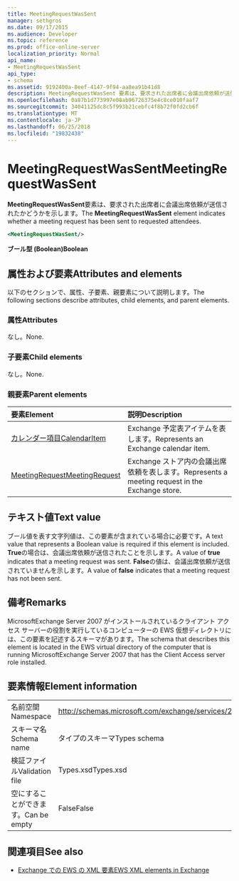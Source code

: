 ```yaml
---
title: MeetingRequestWasSent
manager: sethgros
ms.date: 09/17/2015
ms.audience: Developer
ms.topic: reference
ms.prod: office-online-server
localization_priority: Normal
api_name:
- MeetingRequestWasSent
api_type:
- schema
ms.assetid: 9192400a-8eef-4147-9f94-aa8ea91b41d8
description: MeetingRequestWasSent 要素は、要求された出席者に会議出席依頼が送信されたかどうかを示します。
ms.openlocfilehash: 0a87b1d773997e08ab96726375e4c8ce010faaf7
ms.sourcegitcommit: 34041125dc8c5f993b21cebfc4f8b72f0fd2cb6f
ms.translationtype: MT
ms.contentlocale: ja-JP
ms.lasthandoff: 06/25/2018
ms.locfileid: "19832438"
---
```

# <a name="meetingrequestwassent"></a><span data-ttu-id="ef19f-103">MeetingRequestWasSent</span><span class="sxs-lookup"><span data-stu-id="ef19f-103">MeetingRequestWasSent</span></span>

<span data-ttu-id="ef19f-104">**MeetingRequestWasSent**要素は、要求された出席者に会議出席依頼が送信されたかどうかを示します。</span><span class="sxs-lookup"><span data-stu-id="ef19f-104">The **MeetingRequestWasSent** element indicates whether a meeting request has been sent to requested attendees.</span></span> 
  
```xml
<MeetingRequestWasSent/>
```

 <span data-ttu-id="ef19f-105">**ブール型 (Boolean)**</span><span class="sxs-lookup"><span data-stu-id="ef19f-105">**Boolean**</span></span>
## <a name="attributes-and-elements"></a><span data-ttu-id="ef19f-106">属性および要素</span><span class="sxs-lookup"><span data-stu-id="ef19f-106">Attributes and elements</span></span>

<span data-ttu-id="ef19f-107">以下のセクションで、属性、子要素、親要素について説明します。</span><span class="sxs-lookup"><span data-stu-id="ef19f-107">The following sections describe attributes, child elements, and parent elements.</span></span>
  
### <a name="attributes"></a><span data-ttu-id="ef19f-108">属性</span><span class="sxs-lookup"><span data-stu-id="ef19f-108">Attributes</span></span>

<span data-ttu-id="ef19f-109">なし。</span><span class="sxs-lookup"><span data-stu-id="ef19f-109">None.</span></span>
  
### <a name="child-elements"></a><span data-ttu-id="ef19f-110">子要素</span><span class="sxs-lookup"><span data-stu-id="ef19f-110">Child elements</span></span>

<span data-ttu-id="ef19f-111">なし。</span><span class="sxs-lookup"><span data-stu-id="ef19f-111">None.</span></span>
  
### <a name="parent-elements"></a><span data-ttu-id="ef19f-112">親要素</span><span class="sxs-lookup"><span data-stu-id="ef19f-112">Parent elements</span></span>

|<span data-ttu-id="ef19f-113">**要素**</span><span class="sxs-lookup"><span data-stu-id="ef19f-113">**Element**</span></span>|<span data-ttu-id="ef19f-114">**説明**</span><span class="sxs-lookup"><span data-stu-id="ef19f-114">**Description**</span></span>|
|:-----|:-----|
|[<span data-ttu-id="ef19f-115">カレンダー項目</span><span class="sxs-lookup"><span data-stu-id="ef19f-115">CalendarItem</span></span>](calendaritem.md) <br/> |<span data-ttu-id="ef19f-116">Exchange 予定表アイテムを表します。</span><span class="sxs-lookup"><span data-stu-id="ef19f-116">Represents an Exchange calendar item.</span></span>  <br/> |
|[<span data-ttu-id="ef19f-117">MeetingRequest</span><span class="sxs-lookup"><span data-stu-id="ef19f-117">MeetingRequest</span></span>](meetingrequest.md) <br/> |<span data-ttu-id="ef19f-118">Exchange ストア内の会議出席依頼を表します。</span><span class="sxs-lookup"><span data-stu-id="ef19f-118">Represents a meeting request in the Exchange store.</span></span>  <br/> |
   
## <a name="text-value"></a><span data-ttu-id="ef19f-119">テキスト値</span><span class="sxs-lookup"><span data-stu-id="ef19f-119">Text value</span></span>

<span data-ttu-id="ef19f-120">ブール値を表す文字列値は、この要素が含まれている場合に必要です。</span><span class="sxs-lookup"><span data-stu-id="ef19f-120">A text value that represents a Boolean value is required if this element is included.</span></span> <span data-ttu-id="ef19f-121">**True**の場合は、会議出席依頼が送信されたことを示します。</span><span class="sxs-lookup"><span data-stu-id="ef19f-121">A value of **true** indicates that a meeting request was sent.</span></span> <span data-ttu-id="ef19f-122">**False**の値は、会議出席依頼が送信されていませんを示します。</span><span class="sxs-lookup"><span data-stu-id="ef19f-122">A value of **false** indicates that a meeting request has not been sent.</span></span> 
  
## <a name="remarks"></a><span data-ttu-id="ef19f-123">備考</span><span class="sxs-lookup"><span data-stu-id="ef19f-123">Remarks</span></span>

<span data-ttu-id="ef19f-124">MicrosoftExchange Server 2007 がインストールされているクライアント アクセス サーバーの役割を実行しているコンピューターの EWS 仮想ディレクトリには、この要素を記述するスキーマがあります。</span><span class="sxs-lookup"><span data-stu-id="ef19f-124">The schema that describes this element is located in the EWS virtual directory of the computer that is running MicrosoftExchange Server 2007 that has the Client Access server role installed.</span></span>
  
## <a name="element-information"></a><span data-ttu-id="ef19f-125">要素情報</span><span class="sxs-lookup"><span data-stu-id="ef19f-125">Element information</span></span>

|||
|:-----|:-----|
|<span data-ttu-id="ef19f-126">名前空間</span><span class="sxs-lookup"><span data-stu-id="ef19f-126">Namespace</span></span>  <br/> |http://schemas.microsoft.com/exchange/services/2006/types  <br/> |
|<span data-ttu-id="ef19f-127">スキーマ名</span><span class="sxs-lookup"><span data-stu-id="ef19f-127">Schema name</span></span>  <br/> |<span data-ttu-id="ef19f-128">タイプのスキーマ</span><span class="sxs-lookup"><span data-stu-id="ef19f-128">Types schema</span></span>  <br/> |
|<span data-ttu-id="ef19f-129">検証ファイル</span><span class="sxs-lookup"><span data-stu-id="ef19f-129">Validation file</span></span>  <br/> |<span data-ttu-id="ef19f-130">Types.xsd</span><span class="sxs-lookup"><span data-stu-id="ef19f-130">Types.xsd</span></span>  <br/> |
|<span data-ttu-id="ef19f-131">空にすることができます。</span><span class="sxs-lookup"><span data-stu-id="ef19f-131">Can be empty</span></span>  <br/> |<span data-ttu-id="ef19f-132">False</span><span class="sxs-lookup"><span data-stu-id="ef19f-132">False</span></span>  <br/> |
   
## <a name="see-also"></a><span data-ttu-id="ef19f-133">関連項目</span><span class="sxs-lookup"><span data-stu-id="ef19f-133">See also</span></span>



- [<span data-ttu-id="ef19f-134">Exchange での EWS の XML 要素</span><span class="sxs-lookup"><span data-stu-id="ef19f-134">EWS XML elements in Exchange</span></span>](ews-xml-elements-in-exchange.md)


